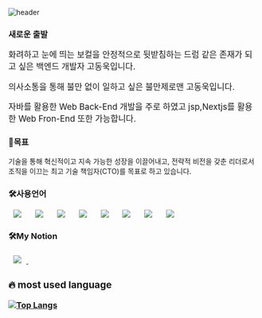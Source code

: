 ![header](https://capsule-render.vercel.app/api?type=wave&color=gradient&height=300&section=header&text=Ko%20DongWook)
<h3>새로운 출발</h3>
<p style="font-size: larger;">화려하고 눈에 띄는 보컬을  안정적으로 뒷받침하는 드럼 같은 존재가 되고 싶은 백엔드 개발자 고동욱입니다.</p>
<p style="font-size: larger;">의사소통을 통해 불만 없이 일하고  싶은 불만제로맨 고동욱입니다. </p>
<p style="font-size: larger;">자바를 활용한 Web Back-End 개발을 주로 하였고 jsp,Nextjs를 활용한 Web Fron-End 또한 가능합니다. </p>

<h3>🤗목표</h3>
<p class="fontStyle" >기술을 통해 혁신적이고 지속 가능한 성장을 이끌어내고, 전략적 비전을 갖춘 리더로서 조직을 이끄는 최고 기술 책임자(CTO)를 목표로 하고 있습니다.</p>
<h3>🛠사용언어</h3>
<div>
    <img src="https://img.shields.io/badge/Java-007396?style=flat&logo=Java&logoColor=white" style="height:auto;margin-left:10px;margin-right:10px;">&nbsp;
    <img src="https://img.shields.io/badge/HTML5-E34F26?style=flat&logo=HTML5&logoColor=white" style="height:auto;margin-left:10px;margin-right:10px;">&nbsp;
    <img src="https://img.shields.io/badge/SpringFramework-6DB33F?style=flat&logo=Spring&logoColor=white" style="height:auto;margin-left:10px;margin-right:10px;">&nbsp;
    <img src="https://img.shields.io/badge/CSS3-1572B6?style=flat&logo=CSS3&logoColor=white" style="height:auto;margin-left:10px;margin-right:10px;">&nbsp;
    <img src="https://img.shields.io/badge/MySQL-4479A1?style=flat&logo=MySQL&logoColor=white" style="height:auto;margin-left:10px;margin-right:10px;">&nbsp;
    <img src="https://img.shields.io/badge/JavaScript-F7DF1E?style=flat&logo=JavaScript&logoColor=white" style="height:auto;margin-left:10px;margin-right:10px;">&nbsp;
    <img src="https://img.shields.io/badge/react-20232a.svg?style=for-the-badge&logo=react&logoColor=61DAFB" style="height:auto;margin-left:10px;margin-right:10px;"/>&nbsp;
    <img src="https://img.shields.io/badge/nextjs-F7DF1E?style=flat&logo=nextjs&logoColor=white" style="height:auto;margin-left:10px;margin-right:10px;">&nbsp;
    
</div>
<h3>🛠My Notion<h3>
<div>
    <a href="https://www.notion.so/Ko-Dong-Wook-fd2dfd0db84f40cfbaed0c9f6f421592">
        <img src="https://img.shields.io/badge/Notion-000000?style=flat&logo=Notion&logoColor=white" style="height:auto;margin-left:10px;margin-right:10px;">&nbsp;
    </a>
<div>
    
###  🔥 most used language

[![Top Langs](https://github-readme-stats.vercel.app/api/top-langs/?username=qpakr38&layout=compact)](https://github.com/anuraghazra/github-readme-stats)

